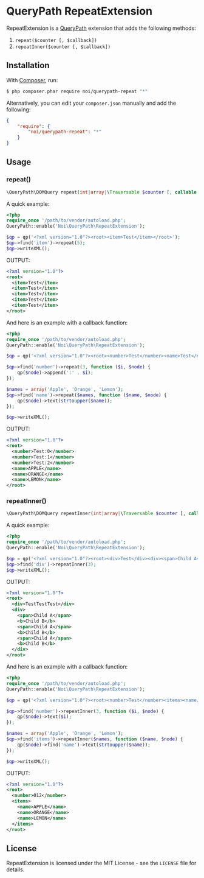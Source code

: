 # QueryPath RepeatExtension

RepeatExtension is a [QueryPath](http://querypath.org/) extension that adds the
following methods:

1. `repeat($counter [, $callback])`
2. `repeatInner($counter [, $callback])`


## Installation

With [Composer](http://getcomposer.org/), run:

```sh
$ php composer.phar require noi/querypath-repeat "*"
```

Alternatively, you can edit your `composer.json` manually and add the following:

```json
{
    "require": {
        "noi/querypath-repeat": "*"
    }
}
```


## Usage

### repeat()

```php
\QueryPath\DOMQuery repeat(int|array|\Traversable $counter [, callable $callback ])
```

A quick example:

```php
<?php
require_once '/path/to/vendor/autoload.php';
QueryPath::enable('Noi\QueryPath\RepeatExtension');

$qp = qp('<?xml version="1.0"?><root><item>Test</item></root>');
$qp->find('item')->repeat(5);
$qp->writeXML();
```

OUTPUT:

```xml
<?xml version="1.0"?>
<root>
  <item>Test</item>
  <item>Test</item>
  <item>Test</item>
  <item>Test</item>
  <item>Test</item>
</root>
```

And here is an example with a callback function:

```php
<?php
require_once '/path/to/vendor/autoload.php';
QueryPath::enable('Noi\QueryPath\RepeatExtension');

$qp = qp('<?xml version="1.0"?><root><number>Test</number><name>Test</name></root>');

$qp->find('number')->repeat(3, function ($i, $node) {
    qp($node)->append(':' . $i);
});

$names = array('Apple', 'Orange', 'Lemon');
$qp->find('name')->repeat($names, function ($name, $node) {
    qp($node)->text(strtoupper($name));
});

$qp->writeXML();
```

OUTPUT:

```xml
<?xml version="1.0"?>
<root>
  <number>Test:0</number>
  <number>Test:1</number>
  <number>Test:2</number>
  <name>APPLE</name>
  <name>ORANGE</name>
  <name>LEMON</name>
</root>
```


### repeatInner()

```php
\QueryPath\DOMQuery repeatInner(int|array|\Traversable $counter [, callable $callback ])
```

A quick example:

```php
<?php
require_once '/path/to/vendor/autoload.php';
QueryPath::enable('Noi\QueryPath\RepeatExtension');

$qp = qp('<?xml version="1.0"?><root><div>Test</div><div><span>Child A</span><b>Child B</b></div></root>');
$qp->find('div')->repeatInner(3);
$qp->writeXML();
```

OUTPUT:

```xml
<?xml version="1.0"?>
<root>
  <div>TestTestTest</div>
  <div>
    <span>Child A</span>
    <b>Child B</b>
    <span>Child A</span>
    <b>Child B</b>
    <span>Child A</span>
    <b>Child B</b>
  </div>
</root>
```

And here is an example with a callback function:

```php
<?php
require_once '/path/to/vendor/autoload.php';
QueryPath::enable('Noi\QueryPath\RepeatExtension');

$qp = qp('<?xml version="1.0"?><root><number>Test</number><items><name/></items></root>');

$qp->find('number')->repeatInner(3, function ($i, $node) {
    qp($node)->text($i);
});

$names = array('Apple', 'Orange', 'Lemon');
$qp->find('items')->repeatInner($names, function ($name, $node) {
    qp($node)->find('name')->text(strtoupper($name));
});

$qp->writeXML();
```

OUTPUT:

```xml
<?xml version="1.0"?>
<root>
  <number>012</number>
  <items>
    <name>APPLE</name>
    <name>ORANGE</name>
    <name>LEMON</name>
  </items>
</root>
```


## License

RepeatExtension is licensed under the MIT License - see the `LICENSE` file for details.

